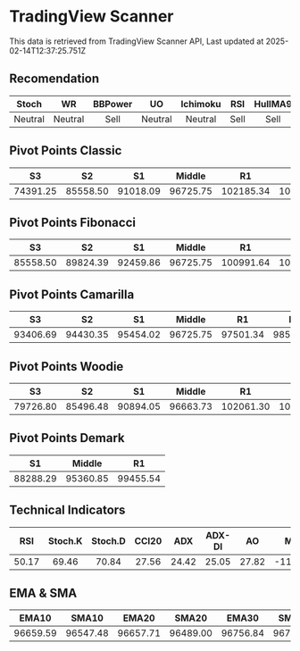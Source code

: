 # TradingView Scanner
This data is retrieved from TradingView Scanner API, Last updated at 2025-02-14T12:37:25.751Z

## Recomendation
| Stoch | WR | BBPower | UO | Ichimoku | RSI | HullMA9 |
| :---: | :---: | :---: | :---: | :---: | :---: | :---: |
| Neutral | Neutral | Sell | Neutral | Neutral | Sell | Sell |

## Pivot Points Classic
| S3 | S2 | S1 | Middle | R1 | R2 | R3 |
| :---: | :---: | :---: | :---: | :---: | :---: | :---: |
| 74391.25 | 85558.50 | 91018.09 | 96725.75 | 102185.34 | 107893.00 | 119060.25 |

## Pivot Points Fibonacci
| S3 | S2 | S1 | Middle | R1 | R2 | R3 |
| :---: | :---: | :---: | :---: | :---: | :---: | :---: |
| 85558.50 | 89824.39 | 92459.86 | 96725.75 | 100991.64 | 103627.11 | 107893.00 |

## Pivot Points Camarilla
| S3 | S2 | S1 | Middle | R1 | R2 | R3 |
| :---: | :---: | :---: | :---: | :---: | :---: | :---: |
| 93406.69 | 94430.35 | 95454.02 | 96725.75 | 97501.34 | 98525.01 | 99548.67 |

## Pivot Points Woodie
| S3 | S2 | S1 | Middle | R1 | R2 | R3 |
| :---: | :---: | :---: | :---: | :---: | :---: | :---: |
| 79726.80 | 85496.48 | 90894.05 | 96663.73 | 102061.30 | 107830.98 | 113228.55 |

## Pivot Points Demark
| S1 | Middle | R1 |
| :---: | :---: | :---: |
| 88288.29 | 95360.85 | 99455.54 |

## Technical Indicators
| RSI | Stoch.K | Stoch.D | CCI20 | ADX | ADX-DI | AO | Mom | MACD | MACD | W.R | HullMA9 |
| :---: | :---: | :---: | :---: | :---: | :---: | :---: | :---: | :---: | :---: | :---: | :---: |
| 50.17 | 69.46 | 70.84 | 27.56 | 24.42 | 25.05 | 27.82 | -1115.13 | -60.95 | -142.17 | -33.61 | 97148.37 |

## EMA & SMA
| EMA10 | SMA10 | EMA20 | SMA20 | EMA30 | SMA30 | EMA50 | SMA50 | EMA100 | SMA100 | EMA200 | SMA200 |
| :---: | :---: | :---: | :---: | :---: | :---: | :---: | :---: | :---: | :---: | :---: | :---: |
| 96659.59 | 96547.48 | 96657.71 | 96489.00 | 96756.84 | 96742.71 | 97152.83 | 96804.51 | 98223.51 | 98783.22 | 98842.72 | 100255.69 |